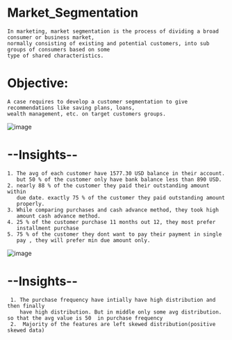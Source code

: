 # Market_Segmentation
    In marketing, market segmentation is the process of dividing a broad consumer or business market, 
    normally consisting of existing and potential customers, into sub groups of consumers based on some 
    type of shared characteristics.

# Objective:
    A case requires to develop a customer segmentation to give recommendations like saving plans, loans,
    wealth management, etc. on target customers groups.
 ![image](https://github.com/kaviyarasanEaswaran/Market_Segmentation/assets/129485308/72484bee-10b8-41ad-8a81-ef62f9aa269d)

# --Insights--
    1. The avg of each customer have 1577.30 USD balance in their account.
       but 50 % of the customer only have bank balance less than 890 USD.
    2. nearly 88 % of the customer they paid their outstanding amount within
       due date. exactly 75 % of the customer they paid outstanding amount
       properly.
    3. While comparing purchases and cash advance method, they took high
       amount cash advance method.
    4. 25 % of the customer purchase 11 months out 12, they most prefer
       installment purchase
    5. 75 % of the customer they dont want to pay their payment in single
       pay , they will prefer min due amount only.
![image](https://github.com/kaviyarasanEaswaran/Market_Segmentation/assets/129485308/89b825ff-fd6d-4de2-85bc-a8b4b3adc8f2)

# --Insights--
     1. The purchase frequency have intially have high distribution and then finally
        have high distribution. But in middle only some avg distribution. so that the avg value is 50  in purchase frequency
     2.  Majority of the features are left skewed distribution(positive skewed data)
